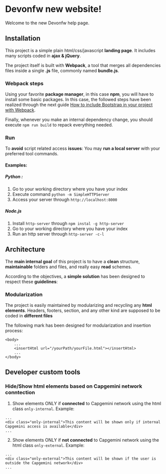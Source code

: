 # Devonfw new website!
Welcome to the new Devonfw help page.
## Installation
This project is a simple plain html/css/javascript **landing page**.
It includes many scripts coded in **ajax & jQuery**.

The project itself is built with **Webpack**, a tool that merges all dependencies files inside a single **.js** file, commonly named **bundle.js**.
### Webpack steps
Using your favorite **package manager**, in this case **npm**, you will have to install some basic packages.
In this case, the followed steps have been realized through the next guide [How to include Bootstrap in your project with Webpack](https://stevenwestmoreland.com/2018/01/how-to-include-bootstrap-in-your-project-with-webpack.html).

Finally, whenever you make an internal dependency change, you should execute `npm run build` to repack everything needed.
### Run
To **avoid** script related access **issues**:
You may **run a local server** with your preferred tool commands.
#### Examples:
##### Python :
1. Go to your working directory where you have your index
2. Execute command `python -m SimpleHTTPServer`
3. Access your server through `http://localhost:8000`
##### Node.js
1. Install `http-server` through `npm instal -g http-server`
2. Go to your working directory where you have your index
3. Run an http server through `http-server -c-l`
## Architecture
The **main internal goal** of this project is to have a **clean** structure, **maintainable** folders and files, and really easy **read** schemes.

According to the objectives, a **simple solution** has been designed to respect these **guidelines**:
### Modularization
The project is easily maintained by modularizing and recycling any **html elements**. Headers, footers, section, and any other kind are supposed to be coded in **different files**

The following mark has been designed for modularization and insertion process:
```
<body>
    ...
    <insertHtml url="/yourPath/yourFile.html"></insertHtml>
    ...
</body>
```
## Developer custom tools
### Hide/Show html elements based on Capgemini network conntection
1. Show elements ONLY if **connected** to Capgemini network
using the html class `only-internal`.
Example: 
```
...
<div class="only-internal">This content will be shown only if internal Capgemini access is available</div>
...
```

2. Show elements ONLY if **not connected** to Capgemini network
using the html class `only-external`.
Example: 
```
...
<div class="only-external">This content will be shown if the user is outside the Capgemini network</div>
...
```

